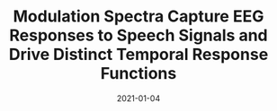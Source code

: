 ---
title: "Modulation Spectra Capture EEG Responses to Speech Signals and Drive Distinct Temporal Response Functions"
collection: publications
permalink: /publication/2021_modulation-spectra-capture-eeg-responses-to-speech
date: 2021-01-04
year: 2021
venue: 'eNeuro'
authors: 'Teng X, Meng Q, Poeppel D'
number: '175'
citation: 'Teng X, Meng Q, Poeppel D (2021). Modulation Spectra Capture EEG Responses to Speech Signals and Drive Distinct Temporal Response Functions. eNeuro.'
category: 'article'
---